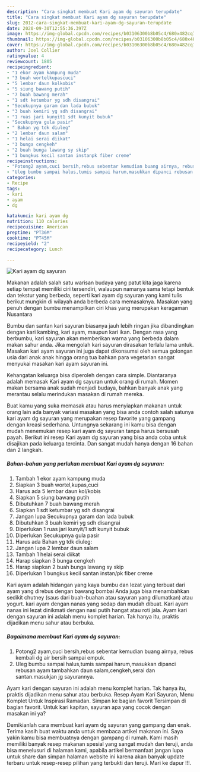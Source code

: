 ```yaml
---
description: "Cara singkat membuat Kari ayam dg sayuran terupdate"
title: "Cara singkat membuat Kari ayam dg sayuran terupdate"
slug: 2012-cara-singkat-membuat-kari-ayam-dg-sayuran-terupdate
date: 2020-09-30T12:55:36.397Z
image: https://img-global.cpcdn.com/recipes/b03106300b8b05c4/680x482cq70/kari-ayam-dg-sayuran-foto-resep-utama.jpg
thumbnail: https://img-global.cpcdn.com/recipes/b03106300b8b05c4/680x482cq70/kari-ayam-dg-sayuran-foto-resep-utama.jpg
cover: https://img-global.cpcdn.com/recipes/b03106300b8b05c4/680x482cq70/kari-ayam-dg-sayuran-foto-resep-utama.jpg
author: Joel Collier
ratingvalue: 4
reviewcount: 1805
recipeingredient:
- "1 ekor ayam kampung muda"
- "3 buah wortelkupascuci"
- "5 lembar daun kolkobis"
- "5 siung bawang putih"
- "7 buah bawang merah"
- "1 sdt ketumbar yg sdh disangrai"
- "Secukupnya garam dan lada bubuk"
- "3 buah kemiri yg sdh disangrai"
- "1 ruas jari kunyit1 sdt kunyit bubuk"
- "Secukupnya gula pasir"
- " Bahan yg tdk diuleg"
- "2 lembar daun salam"
- "1 helai serai diikat"
- "3 bunga cengkeh"
- "2 buah bunga lawang sy skip"
- "1 bungkus kecil santan instanpk fiber creme"
recipeinstructions:
- "Potong2 ayam,cuci bersih,rebus sebentar kemudian buang airnya, rebus kembali dg air bersih sampai empuk."
- "Uleg bumbu sampai halus,tumis sampai harum,masukkan dipanci rebusan ayam tambahkan daun salam,cengkeh,serai dan santan.masukjan jg sayurannya."
categories:
- Recipe
tags:
- kari
- ayam
- dg

katakunci: kari ayam dg 
nutrition: 110 calories
recipecuisine: American
preptime: "PT36M"
cooktime: "PT45M"
recipeyield: "2"
recipecategory: Lunch

---
```



![Kari ayam dg sayuran](https://img-global.cpcdn.com/recipes/b03106300b8b05c4/680x482cq70/kari-ayam-dg-sayuran-foto-resep-utama.jpg)

Makanan adalah salah satu warisan budaya yang patut kita jaga karena setiap tempat memiliki ciri tersendiri, walaupun namanya sama tetapi bentuk dan tekstur yang berbeda, seperti kari ayam dg sayuran yang kami tulis berikut mungkin di wilayah anda berbeda cara memasaknya. Masakan yang penuh dengan bumbu menampilkan ciri khas yang merupakan keragaman Nusantara

Bumbu dan santan kari sayuran biasanya jauh lebih ringan jika dibandingkan dengan kari kambing, kari ayam, maupun kari ikan. Dengan rasa yang berbumbu, kari sayuran akan memberikan warna yang berbeda dalam makan sahur anda. Jika mengolah kari sayuran dirasakan terlalu lama untuk. Masakan kari ayam sayuran ini juga dapat dikonsumsi oleh semua golongan usia dari anak anak hingga orang tua bahkan para vegetarian sangat menyukai masakan kari ayam sayuran ini.

Kehangatan keluarga bisa diperoleh dengan cara simple. Diantaranya adalah memasak Kari ayam dg sayuran untuk orang di rumah. Momen makan bersama anak sudah menjadi budaya, bahkan banyak anak yang merantau selalu merindukan masakan di rumah mereka.

Buat kamu yang suka memasak atau harus menyiapkan makanan untuk orang lain ada banyak variasi masakan yang bisa anda contoh salah satunya kari ayam dg sayuran yang merupakan resep favorite yang gampang dengan kreasi sederhana. Untungnya sekarang ini kamu bisa dengan mudah menemukan resep kari ayam dg sayuran tanpa harus bersusah payah.
Berikut ini resep Kari ayam dg sayuran yang bisa anda coba untuk disajikan pada keluarga tercinta. Dan sangat mudah hanya dengan 16 bahan dan 2 langkah.


<!--inarticleads1-->

##### Bahan-bahan yang perlukan membuat Kari ayam dg sayuran:

1. Tambah 1 ekor ayam kampung muda
1. Siapkan 3 buah wortel,kupas,cuci
1. Harus ada 5 lembar daun kol/kobis
1. Siapkan 5 siung bawang putih
1. Dibutuhkan 7 buah bawang merah
1. Siapkan 1 sdt ketumbar yg sdh disangrai
1. Jangan lupa Secukupnya garam dan lada bubuk
1. Dibutuhkan 3 buah kemiri yg sdh disangrai
1. Diperlukan 1 ruas jari kunyit/1 sdt kunyit bubuk
1. Diperlukan Secukupnya gula pasir
1. Harus ada  Bahan yg tdk diuleg:
1. Jangan lupa 2 lembar daun salam
1. Tambah 1 helai serai diikat
1. Harap siapkan 3 bunga cengkeh
1. Harap siapkan 2 buah bunga lawang sy skip
1. Diperlukan 1 bungkus kecil santan instan/pk fiber creme


Kari ayam adalah hidangan yang kaya bumbu dan lezat yang terbuat dari ayam yang direbus dengan bawang bombai Anda juga bisa menambahkan sedikit chutney (saus dari buah-buahan atau sayuran yang dilumatkan) atau yogurt. kari ayam dengan nanas yang sedap dan mudah dibuat. Kari ayam nanas ini lezat dinikmati dengan nasi putih hangat atau roti jala. Ayam kari dengan sayuran ini adalah menu komplet harian. Tak hanya itu, praktis dijadikan menu sahur atau berbuka. 

<!--inarticleads2-->

##### Bagaimana membuat  Kari ayam dg sayuran:

1. Potong2 ayam,cuci bersih,rebus sebentar kemudian buang airnya, rebus kembali dg air bersih sampai empuk.
1. Uleg bumbu sampai halus,tumis sampai harum,masukkan dipanci rebusan ayam tambahkan daun salam,cengkeh,serai dan santan.masukjan jg sayurannya.


Ayam kari dengan sayuran ini adalah menu komplet harian. Tak hanya itu, praktis dijadikan menu sahur atau berbuka. Resep Ayam Kari Sayuran, Menu Komplet Untuk Inspirasi Ramadan. Simpan ke bagian favorit Tersimpan di bagian favorit. Untuk kari kapitan, sayuran apa yang cocok dengan masakan ini ya? 

Demikianlah cara membuat kari ayam dg sayuran yang gampang dan enak. Terima kasih buat waktu anda untuk membaca artikel makanan ini. Saya yakin kamu bisa membuatnya dengan gampang di rumah. Kami masih memiliki banyak resep makanan spesial yang sangat mudah dan teruji, anda bisa menelusuri di halaman kami, apabila artikel bermanfaat jangan lupa untuk share dan simpan halaman website ini karena akan banyak update terbaru untuk resep-resep pilihan yang terbukti dan teruji. Mari ke dapur !!!. 
